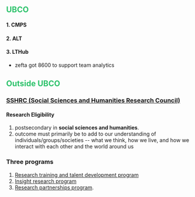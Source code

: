 ## <font color="#2DC26B">UBCO</font>
#### 1. CMPS

#### 2. ALT
#### 3. LTHub
* zefta got 8600 to support team analytics 

## <font color="#2DC26B">Outside UBCO</font>
### [SSHRC (Social Sciences and Humanities Research Council)](https://www.sshrc-crsh.gc.ca/home-accueil-eng.aspx)
#### Research Eligibility
1. postsecondary in **social sciences and humanities**.
2. outcome must primarily be to add to our understanding of individuals/groups/societies -- what we think, how we live, and how we interact with each other and the world around us
### Three programs
1. [Research training and talent development program](https://www.sshrc-crsh.gc.ca/funding-financement/umbrella_programs-programme_cadre/talent-eng.aspx)
2. [Insight research program](https://www.sshrc-crsh.gc.ca/funding-financement/umbrella_programs-programme_cadre/insight-savoir-eng.aspx) 
3. [Research partnerships program](https://www.sshrc-crsh.gc.ca/funding-financement/umbrella_programs-programme_cadre/connection-connexion-eng.aspx).
